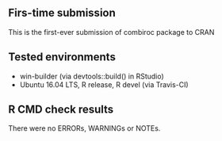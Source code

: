 ## Firs-time submission
This is the first-ever submission of combiroc package to CRAN

## Tested environments
* win-builder (via devtools::build() in RStudio)
* Ubuntu 16.04 LTS, R release, R devel (via Travis-CI)

## R CMD check results
There were no ERRORs, WARNINGs or NOTEs. 
